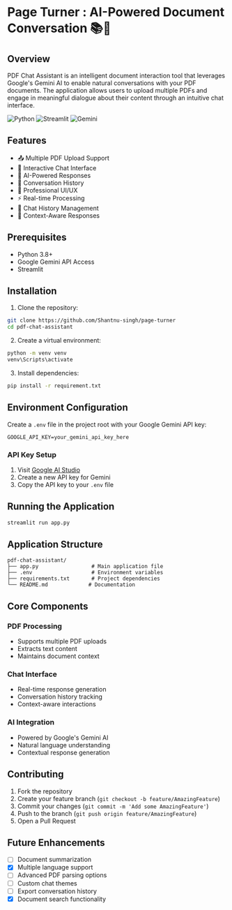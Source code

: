 # Page Turner : AI-Powered Document Conversation 📚💬

## Overview
PDF Chat Assistant is an intelligent document interaction tool that leverages Google's Gemini AI to enable natural conversations with your PDF documents. The application allows users to upload multiple PDFs and engage in meaningful dialogue about their content through an intuitive chat interface.

![Python](https://img.shields.io/badge/Python-3.8+-blue)
![Streamlit](https://img.shields.io/badge/Streamlit-1.20+-green)
![Gemini](https://img.shields.io/badge/Gemini-AI-red)

## Features

- 📤 Multiple PDF Upload Support
- 💬 Interactive Chat Interface
- 🤖 AI-Powered Responses
- 📝 Conversation History
- 🎨 Professional UI/UX
- ⚡ Real-time Processing
- 🔄 Chat History Management
- 🎯 Context-Aware Responses

## Prerequisites

- Python 3.8+
- Google Gemini API Access
- Streamlit

## Installation

1. Clone the repository:
```bash
git clone https://github.com/Shantnu-singh/page-turner
cd pdf-chat-assistant
```

2. Create a virtual environment:
```bash
python -m venv venv
venv\Scripts\activate
```

3. Install dependencies:
```bash
pip install -r requirement.txt
```

## Environment Configuration

Create a `.env` file in the project root with your Google Gemini API key:

```env
GOOGLE_API_KEY=your_gemini_api_key_here
```

### API Key Setup

1. Visit [Google AI Studio](https://makersuite.google.com/app/apikey)
2. Create a new API key for Gemini
3. Copy the API key to your `.env` file

## Running the Application

```bash
streamlit run app.py
```


## Application Structure

```
pdf-chat-assistant/
├── app.py                 # Main application file
├── .env                   # Environment variables
├── requirements.txt       # Project dependencies
└── README.md             # Documentation
```

## Core Components

### PDF Processing
- Supports multiple PDF uploads
- Extracts text content
- Maintains document context

### Chat Interface
- Real-time response generation
- Conversation history tracking
- Context-aware interactions

### AI Integration
- Powered by Google's Gemini AI
- Natural language understanding
- Contextual response generation

## Contributing

1. Fork the repository
2. Create your feature branch (`git checkout -b feature/AmazingFeature`)
3. Commit your changes (`git commit -m 'Add some AmazingFeature'`)
4. Push to the branch (`git push origin feature/AmazingFeature`)
5. Open a Pull Request

## Future Enhancements

- [ ] Document summarization
- [x] Multiple language support
- [ ] Advanced PDF parsing options
- [ ] Custom chat themes
- [ ] Export conversation history
- [x] Document search functionality
